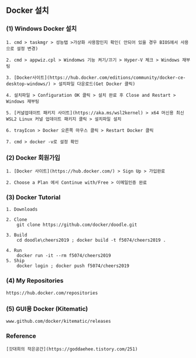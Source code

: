## Docker 설치

### (1) Windows Docker 설치

```
1. cmd > taskmgr > 성능탭 >가상화 사용함인지 확인( 안되어 있을 경우 BIOS에서 사용으로 설정 변경)

2. cmd > appwiz.cpl > Windomws 기능 켜기/끄기 > Hyper-V 체크 > Windows 재부팅

3. [Docker사이트](https://hub.docker.com/editions/community/docker-ce-desktop-windows/) > 설치파일 다운로드(Get Docker 클릭)

4. 설치파일 > Configuration OK 클릭 > 설치 완료 후 Close and Restart > Windows 재부팅

5. [커널업데이트 패키지 사이트](https://aka.ms/wsl2kernel) > x64 머신용 최신 WSL2 Linux 커널 업데이트 패키지 클릭 > 설치파일 설치

6. trayIcon > Docker 오른쪽 마우스 클릭 > Restart Docker 클릭

7. cmd > docker -v로 설정 확인
```

### (2) Docker 회원가입

```
1. [Docker 사이트](https://hub.docker.com/) > Sign Up > 가입완료

2. Choose a Plan 에서 Continue with/Free > 이메일인증 완료
```

### (3) Docker Tutorial

```
1. Downloads

2. Clone
    git clone https://github.com/docker/doodle.git

3. Build
    cd doodle\cheers2019 ; docker build -t f5074/cheers2019 .

4. Run
    docker run -it --rm f5074/cheers2019
5. Ship
    docker login ; docker push f5074/cheers2019
```

### (4) My Repositories

```
https://hub.docker.com/repositories
```

### (5) GUI용 Docker (Kitematic)

```
www.github.com/docker/kitematic/releases
```

### Reference

```
[갓대희의 작은공간](https://goddaehee.tistory.com/251)
```
